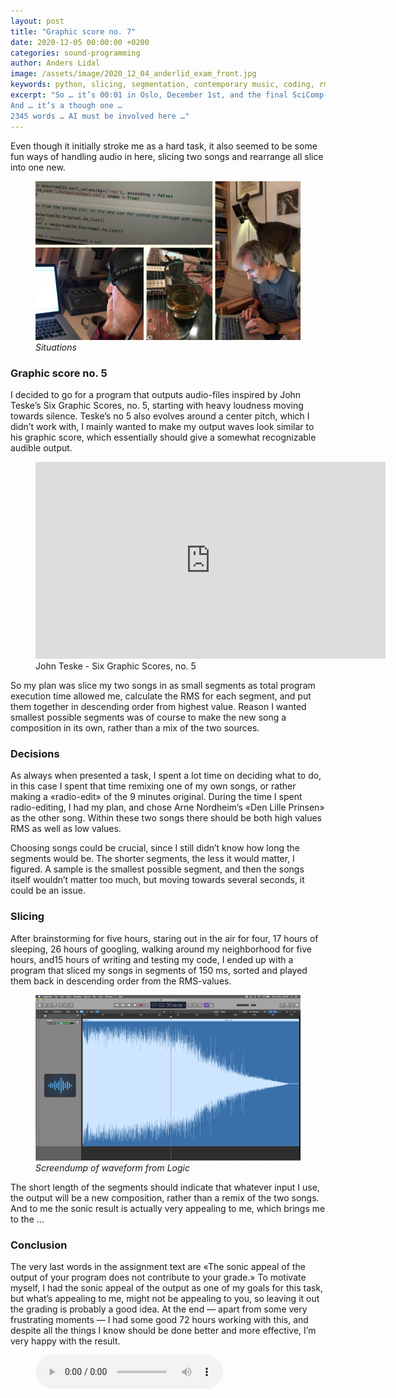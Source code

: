 ```yaml
---
layout: post
title: "Graphic score no. 7"
date: 2020-12-05 00:00:00 +0200
categories: sound-programming
author: Anders Lidal
image: /assets/image/2020_12_04_anderlid_exam_front.jpg
keywords: python, slicing, segmentation, contemporary music, coding, rms, programming, cat, kitten
excerpt: "So … it’s 00:01 in Oslo, December 1st, and the final SciComp assignment is here …
And … it’s a though one …
2345 words … AI must be involved here …"
---
```


Even though it initially stroke me as a hard task, it also seemed to be some fun ways of handling audio in here, slicing two songs and rearrange all slice into one new.

<figure style="float: auto">
   <img src="/assets/image/2020_12_04_anderlid_exam_front.jpg" alt="Alternate Text" title="Waveform, descending loudness" width="auto"/>
   <figcaption><i>Situations</i></figcaption>
</figure>


### Graphic score no. 5
I decided to go for a program that outputs audio-files inspired by John Teske’s Six Graphic Scores, no. 5, starting with heavy loudness moving towards silence. Teske’s no 5 also evolves around a center pitch, which I didn’t work with, I mainly wanted to make my output waves look similar to his graphic score, which essentially should give a somewhat recognizable audible output.

<figure style="float: none">
    <iframe width="560" height="315" src="https://www.youtube.com/embed/bE7wrqxK-Ks?start=775" frameborder="0" allow="accelerometer; autoplay; clipboard-write; encrypted-media; gyroscope; picture-in-picture" allowfullscreen></iframe>
    <figcaption>John Teske - Six Graphic Scores, no. 5</figcaption>
</figure>

So my plan was slice my two songs in as small segments as total program execution time allowed me, calculate the RMS for each segment, and put them together in descending order from highest value. Reason I wanted smallest possible segments was of course to make the new song a composition in its own, rather than a mix of the two sources.

### Decisions
As always when presented a task, I spent a lot time on deciding what to do, in this case I spent that time remixing one of my own songs, or rather making a «radio-edit» of the 9 minutes original. During the time I spent radio-editing, I had my plan, and chose Arne Nordheim’s «Den Lille Prinsen» as the other song. Within these two songs there should be both high values RMS as well as low values.

Choosing songs could be crucial, since I still didn’t know how long the segments would be. The shorter segments, the less it would matter, I figured. A sample is the smallest possible segment, and then the songs itself wouldn’t matter too much, but moving towards several seconds, it could be an issue.

### Slicing
After brainstorming for five hours, staring out in the air for four, 17 hours of sleeping, 26 hours of googling, walking around my neighborhood for five hours, and15 hours of writing and testing my code, I ended up with a program that sliced my songs in segments of 150 ms, sorted and played them back in descending order from the RMS-values.

<figure style="float: auto">
   <img src="/assets/image/2020_12_04_anderlid_exam_wave.jpg" alt="Alternate Text" title="Waveform, descending loudness" width="auto"/>
   <figcaption><i>Screendump of waveform from Logic</i></figcaption>
</figure>

The short length of the segments should indicate that whatever input I use, the output will be a new composition, rather than a remix of the two songs. And to me the sonic result is actually very appealing to me, which brings me to the …

### Conclusion
The very last words in the assignment text are «The sonic appeal of the output of your program does not contribute to your grade.»
To motivate myself, I had the sonic appeal of the output as one of my goals for this task, but what’s appealing to me, might not be appealing to you, so leaving it out the grading is probably a good idea.
At the end — apart from some very frustrating moments — I had some good 72 hours working with this, and despite all the things I know should be done better and more effective, I’m very happy with the result.

<figure style="float: none">
  <audio controls>
    <source src="https://www.uio.no/english/studies/programmes/mct-master/blog/assets/audio/2020_12_04_anderlid_remixed_output.mp3" type="audio/mpeg">
  </audio>
</figure>

